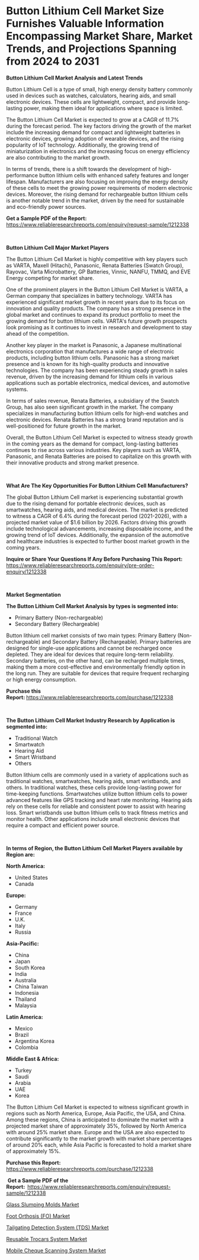 <p><h1>Button Lithium Cell Market Size Furnishes Valuable Information Encompassing Market Share, Market Trends, and Projections Spanning from 2024 to 2031</h1></p><p><strong>Button Lithium Cell Market Analysis and Latest Trends</strong></p>
<p><p>Button Lithium Cell is a type of small, high energy density battery commonly used in devices such as watches, calculators, hearing aids, and small electronic devices. These cells are lightweight, compact, and provide long-lasting power, making them ideal for applications where space is limited.</p><p>The Button Lithium Cell Market is expected to grow at a CAGR of 11.7% during the forecast period. The key factors driving the growth of the market include the increasing demand for compact and lightweight batteries in electronic devices, growing adoption of wearable devices, and the rising popularity of IoT technology. Additionally, the growing trend of miniaturization in electronics and the increasing focus on energy efficiency are also contributing to the market growth.</p><p>In terms of trends, there is a shift towards the development of high-performance button lithium cells with enhanced safety features and longer lifespan. Manufacturers are also focusing on improving the energy density of these cells to meet the growing power requirements of modern electronic devices. Moreover, the rising demand for rechargeable button lithium cells is another notable trend in the market, driven by the need for sustainable and eco-friendly power sources.</p></p>
<p><strong>Get a Sample PDF of the Report:&nbsp;</strong> <a href="https://www.reliableresearchreports.com/enquiry/request-sample/1212338">https://www.reliableresearchreports.com/enquiry/request-sample/1212338</a></p>
<p>&nbsp;</p>
<p><strong>Button Lithium Cell Major Market Players</strong></p>
<p><p>The Button Lithium Cell Market is highly competitive with key players such as VARTA, Maxell (Hitachi), Panasonic, Renata Batteries (Swatch Group), Rayovac, Varta Microbattery, GP Batteries, Vinnic, NANFU, TMMQ, and EVE Energy competing for market share. </p><p>One of the prominent players in the Button Lithium Cell Market is VARTA, a German company that specializes in battery technology. VARTA has experienced significant market growth in recent years due to its focus on innovation and quality products. The company has a strong presence in the global market and continues to expand its product portfolio to meet the growing demand for button lithium cells. VARTA's future growth prospects look promising as it continues to invest in research and development to stay ahead of the competition.</p><p>Another key player in the market is Panasonic, a Japanese multinational electronics corporation that manufactures a wide range of electronic products, including button lithium cells. Panasonic has a strong market presence and is known for its high-quality products and innovative technologies. The company has been experiencing steady growth in sales revenue, driven by the increasing demand for lithium cells in various applications such as portable electronics, medical devices, and automotive systems.</p><p>In terms of sales revenue, Renata Batteries, a subsidiary of the Swatch Group, has also seen significant growth in the market. The company specializes in manufacturing button lithium cells for high-end watches and electronic devices. Renata Batteries has a strong brand reputation and is well-positioned for future growth in the market.</p><p>Overall, the Button Lithium Cell Market is expected to witness steady growth in the coming years as the demand for compact, long-lasting batteries continues to rise across various industries. Key players such as VARTA, Panasonic, and Renata Batteries are poised to capitalize on this growth with their innovative products and strong market presence.</p></p>
<p>&nbsp;</p>
<p><strong>What Are The Key Opportunities For Button Lithium Cell Manufacturers?</strong></p>
<p><p>The global Button Lithium Cell market is experiencing substantial growth due to the rising demand for portable electronic devices, such as smartwatches, hearing aids, and medical devices. The market is predicted to witness a CAGR of 6.4% during the forecast period (2021-2026), with a projected market value of $1.6 billion by 2026. Factors driving this growth include technological advancements, increasing disposable income, and the growing trend of IoT devices. Additionally, the expansion of the automotive and healthcare industries is expected to further boost market growth in the coming years.</p></p>
<p><strong>Inquire or Share Your Questions If Any Before Purchasing This Report:</strong> <a href="https://www.reliableresearchreports.com/enquiry/pre-order-enquiry/1212338">https://www.reliableresearchreports.com/enquiry/pre-order-enquiry/1212338</a></p>
<p>&nbsp;</p>
<p><strong>Market Segmentation</strong></p>
<p><strong>The Button Lithium Cell Market Analysis by types is segmented into:</strong></p>
<p><ul><li>Primary Battery (Non-rechargeable)</li><li>Secondary Battery (Rechargeable)</li></ul></p>
<p><p>Button lithium cell market consists of two main types: Primary Battery (Non-rechargeable) and Secondary Battery (Rechargeable). Primary batteries are designed for single-use applications and cannot be recharged once depleted. They are ideal for devices that require long-term reliability. Secondary batteries, on the other hand, can be recharged multiple times, making them a more cost-effective and environmentally friendly option in the long run. They are suitable for devices that require frequent recharging or high energy consumption.</p></p>
<p><strong>Purchase this Report:&nbsp;</strong><a href="https://www.reliableresearchreports.com/purchase/1212338">https://www.reliableresearchreports.com/purchase/1212338</a></p>
<p>&nbsp;</p>
<p><strong>The Button Lithium Cell Market Industry Research by Application is segmented into:</strong></p>
<p><ul><li>Traditional Watch</li><li>Smartwatch</li><li>Hearing Aid</li><li>Smart Wristband</li><li>Others</li></ul></p>
<p><p>Button lithium cells are commonly used in a variety of applications such as traditional watches, smartwatches, hearing aids, smart wristbands, and others. In traditional watches, these cells provide long-lasting power for time-keeping functions. Smartwatches utilize button lithium cells to power advanced features like GPS tracking and heart rate monitoring. Hearing aids rely on these cells for reliable and consistent power to assist with hearing loss. Smart wristbands use button lithium cells to track fitness metrics and monitor health. Other applications include small electronic devices that require a compact and efficient power source.</p></p>
<p>&nbsp;</p>
<p><strong>In terms of Region, the Button Lithium Cell Market Players available by Region are:</strong></p>
<p>
    <p> <strong> North America: </strong>
        <ul>
            <li>United States</li>
            <li>Canada</li>
        </ul>
        </p> 
    <p> <strong> Europe: </strong>
        <ul>
            <li>Germany</li>
            <li>France</li>
            <li>U.K.</li>
            <li>Italy</li>
            <li>Russia</li>
        </ul>
        </p> 
    <p> <strong> Asia-Pacific: </strong>
        <ul>
            <li>China</li>
            <li>Japan</li>
            <li>South Korea</li>
            <li>India</li>
            <li>Australia</li>
            <li>China Taiwan</li>
            <li>Indonesia</li>
            <li>Thailand</li>
            <li>Malaysia</li>
        </ul>
        </p> 
    <p> <strong> Latin America: </strong>
        <ul>
            <li>Mexico</li>
            <li>Brazil</li>
            <li>Argentina Korea</li>
            <li>Colombia</li>
        </ul>
        </p> 
    <p> <strong> Middle East & Africa: </strong>
        <ul>
            <li>Turkey</li>
            <li>Saudi</li>
            <li>Arabia</li>
            <li>UAE</li>
            <li>Korea</li>
        </ul>
    </p>
    </p>
<p><p>The Button Lithium Cell Market is expected to witness significant growth in regions such as North America, Europe, Asia Pacific, the USA, and China. Among these regions, China is anticipated to dominate the market with a projected market share of approximately 35%, followed by North America with around 25% market share. Europe and the USA are also expected to contribute significantly to the market growth with market share percentages of around 20% each, while Asia Pacific is forecasted to hold a market share of approximately 15%.</p></p>
<p><strong>Purchase this Report: </strong><a href="https://www.reliableresearchreports.com/purchase/1212338">https://www.reliableresearchreports.com/purchase/1212338</a></p>
<p>&nbsp;<strong>Get a Sample PDF of the Report:&nbsp;&nbsp;</strong><a href="https://www.reliableresearchreports.com/enquiry/request-sample/1212338">https://www.reliableresearchreports.com/enquiry/request-sample/1212338</a></p>
<p><strong></strong></p>
<p><p><a href="https://github.com/edytherolanlouisejk1miz0wig/Market-Research-Report-List-1/blob/main/glass-slumping-molds-market.md">Glass Slumping Molds Market</a></p><p><a href="https://github.com/mauripalmi/Market-Research-Report-List-2/blob/main/foot-orthosis-fo-market.md">Foot Orthosis (FO) Market</a></p><p><a href="https://github.com/gulaimolin/Market-Research-Report-List-3/blob/main/tailgating-detection-system-tds-market.md">Tailgating Detection System (TDS) Market</a></p><p><a href="https://github.com/peachesmcdowel1/Market-Research-Report-List-1/blob/main/reusable-trocars-system-market.md">Reusable Trocars System Market</a></p><p><a href="https://github.com/RoccoManning/Market-Research-Report-List-3/blob/main/mobile-cheque-scanning-system-market.md">Mobile Cheque Scanning System Market</a></p></p>